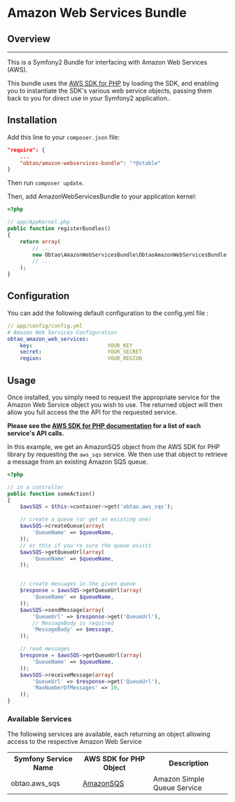 # Amazon Web Services Bundle #

## Overview ##
--------
This is a Symfony2 Bundle for interfacing with Amazon Web Services (AWS).

This bundle uses the [AWS SDK for PHP](http://docs.aws.amazon.com/AWSSDKforPHP/latest/) by loading the SDK, and enabling you to instantiate the SDK's various web service objects, passing them back to you for direct use in your Symfony2 application..

## Installation ##

Add this line to your `composer.json` file:
```json
"require": {
    ...
    "obtao/amazon-webservices-bundle": "*@stable"
}
```

Then run `composer update`.


Then, add AmazonWebServicesBundle to your application kernel:

```php
<?php

// app/AppKernel.php
public function registerBundles()
{
    return array(
        // ...
        new Obtao\AmazonWebServicesBundle\ObtaoAmazonWebServicesBundle(),
        // ...
    );
}
```

## Configuration ##

You can add the following default configuration to the config.yml file :
```yml
// app/config/config.yml
# Amazon Web Services Configuration
obtao_amazon_web_services:
    key:                        YOUR_KEY
    secret:                     YOUR_SECRET
    region:                     YOUR_REGION
```

## Usage ##

Once installed, you simply need to request the appropriate service for the Amazon Web Service object you wish to use. The returned object will then allow you full access the the API for the requested service.

**Please see the [AWS SDK for PHP documentation](http://docs.amazonwebservices.com/AWSSDKforPHP/latest/) for a list of each service's API calls.**

In this example, we get an AmazonSQS object from the AWS SDK for PHP library by requesting the ```aws_sqs``` service. We then use that object to retrieve a message from an existing Amazon SQS queue.

```php
<?php

// in a controller
public function someAction()
{
    $awsSQS = $this->container->get('obtao.aws_sqs');

    // create a queue (or get an existing one)
    $awsSQS->createQueue(array(
        'QueueName' => $queueName,
    ));
    // or this if you're sure the queue exists
    $awsSQS->getQueueUrl(array(
        'QueueName' => $queueName,
    ));


    // create messages in the given queue
    $response = $awsSQS->getQueueUrl(array(
        'QueueName' => $queueName,
    ));
    $awsSQS->sendMessage(array(
        'QueueUrl' => $response->get('QueueUrl'),
        // MessageBody is required
        'MessageBody' => $message,
    ));

    // read messages
    $response = $awsSQS->getQueueUrl(array(
        'QueueName' => $queueName,
    ));
    $awsSQS->receiveMessage(array(
        'QueueUrl' => $response->get('QueueUrl'),
        'MaxNumberOfMessages' => 10,
    ));
}
```

### Available Services ###

The following services are available, each returning an object allowing access to the respective Amazon Web Service

<table>
  <tr>
    <th>Symfony Service Name</th>
    <th>AWS SDK for PHP Object</th>
    <th>Description</th>
  </tr>

  <tr>
    <td>obtao.aws_sqs</td>
    <td><a href="http://docs.aws.amazon.com/AWSSDKforPHP/latest/#i=AmazonSQS">AmazonSQS</a></td>
    <td>Amazon Simple Queue Service</td>
  </tr>

</table>